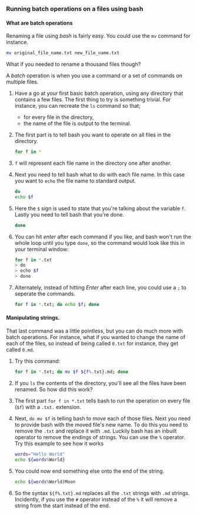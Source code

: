 ### Running batch operations on a files using bash

#### What are batch operations

Renaming a file using *bash* is fairly easy. You could use the `mv` command for instance.

~~~bash
mv original_file_name.txt new_file_name.txt
~~~

What if you needed to rename a thousand files though?

A *batch* operation is when you use a command or a set of commands on multiple files.

1. Have a go at your first basic batch operation, using any directory that contains a few files. The first thing to try is something trivial. For instance, you can recreate the `ls` command so that;
   - for every file in the directory,
   - the name of the file is output to the terminal.

1. The first part is to tell bash you want to operate on all files in the directory.

	~~~bash
	for f in *
	~~~

1. `f` will represent each file name in the directory one after another.

1. Next you need to tell bash what to do with each file name. In this case you want to `echo` the file name to standard output.

	~~~bash
	do
	echo $f
	~~~
	
1. Here the `$` sign is used to state that you're talking about the variable `f`. Lastly you need to tell bash that you're done.

	~~~bash
	done
	~~~

1. You can hit *enter* after each command if you like, and bash won't run the whole loop until you type `done`, so the command would look like this in your terminal window:

	~~~bash
	for f in *.txt
	> do
	> echo $f
	> done
	~~~
	
1. Alternately, instead of hitting *Enter* after each line, you could use a `;` to seperate the commands.

	~~~bash
	for f in *.txt; do echo $f; done
	~~~
	
#### Manipulating strings.

That last command was a little pointless, but you can do much more with batch operations. For instance, what if you wanted to change the name of each of the files, so instead of being called `0.txt` for instance, they get called `0.md`.

1. Try this command:

	~~~bash
	for f in *.txt; do mv $f ${f%.txt}.md; done
	~~~

1. If you `ls` the contents of the directory, you'll see all the files have been renamed. So how did this work?

1. The first part `for f in *.txt` tells bash to run the operation on every file (`$f`) with a `.txt.` extension.

1. Next, `do mv $f` is telling bash to *move* each of those files. Next you need to provide bash with the moved file's new name. To do this you need to remove the `.txt` and replace it with `.md`. Luckily bash has an inbuilt operator to remove the endings of strings. You can use the `%` operator. Try this example to see how it works

	~~~bash
	words="Hello World"
	echo ${words%World}
	~~~

1. You could now end something else onto the end of the string.

	~~~bash
	echo ${words%World)Moon
	~~~

1. So the syntax `${f%.txt}.md` replaces all the `.txt` strings with `.md` strings. Incidently, if you use the `#` operator instead of the `%` it will remove a string from the start instead of the end.

